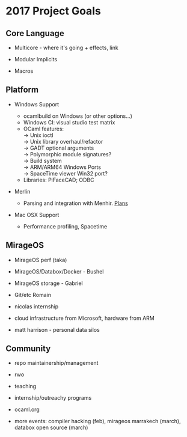 # 2017 Project Goals

## Core Language

* Multicore - where it's going + effects, link

* Modular Implicits

* Macros


## Platform

* Windows Support
  * ocamlbuild on Windows \(or other options...\)
  * Windows CI: visual studio test matrix
  * OCaml features:   
      -&gt; Unix ioctl  
      -&gt; Unix library overhaul/refactor  
      -&gt; GADT optional arguments  
      -&gt; Polymorphic module signatures?  
      -&gt; Build system  
      -&gt; ARM/ARM64 Windows Ports  
      -&gt; SpaceTime viewer Win32 port? 
  * Libraries: PiFaceCAD; ODBC


* Merlin

  * Parsing and integration with Menhir. [Plans](https://github.com/the-lambda-church/merlin/projects/1) 


* Mac OSX Support

  * Performance profiling, Spacetime


## MirageOS

* MirageOS perf \(taka\)

* MirageOS\/Databox\/Docker - Bushel

* MirageOS storage - Gabriel

* Git\/etc Romain

* nicolas internship

* cloud infrastructure from Microsoft, hardware from ARM

* matt harrison - personal data silos


## Community

* repo maintainership\/management

* rwo

* teaching

* internship\/outreachy programs

* ocaml.org

* more events: compiler hacking \(feb\), mirageos marrakech \(march\), databox open source \(march\)




